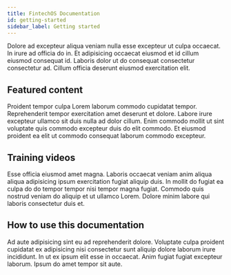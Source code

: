 ```yaml
---
title: FintechOS Documentation
id: getting-started
sidebar_label: Getting started
---
```


<!-- @part src="../parts/getting-started/h1-getting-started-description.md" -->

Dolore ad excepteur aliqua veniam nulla esse excepteur ut culpa occaecat. In irure ad officia do in. Et adipisicing occaecat eiusmod et id cillum eiusmod consequat id. Laboris dolor ut do consequat consectetur consectetur ad. Cillum officia deserunt eiusmod exercitation elit.
<!-- @/part -->

<!-- @part src="../parts/getting-started/h1-getting-started-body.md" -->
<!-- Your content goes here, replacing this comment -->
<!-- @/part -->

## Featured content
<!-- @part src="..\parts/featured-content/h2-featured-content-description.md" -->
Proident tempor culpa Lorem laborum commodo cupidatat tempor. Reprehenderit tempor exercitation amet deserunt et dolore. Labore irure excepteur ullamco sit duis nulla ad dolor cillum. Enim commodo mollit ut sint voluptate quis commodo excepteur duis do elit commodo. Et eiusmod proident ea elit ut commodo consequat laborum commodo excepteur.
<!-- @/part -->



<!-- @part src="..\parts/featured-content/h2-featured-content-body.md" -->
<!-- Your content goes here, replacing this comment -->
<!-- @/part -->

## Training videos
<!-- @part src="..\parts/training-videos/h2-training-videos-description.md" -->
Esse officia eiusmod amet magna. Laboris occaecat veniam anim aliqua aliqua adipisicing ipsum exercitation fugiat aliquip duis. In mollit do fugiat ea culpa do do tempor tempor nisi tempor magna fugiat. Commodo quis nostrud veniam do aliquip et ut ullamco Lorem. Dolore minim labore qui laboris consectetur duis et.
<!-- @/part -->



<!-- @part src="..\parts/training-videos/h2-training-videos-body.md" -->
<!-- Your content goes here, replacing this comment -->
<!-- @/part -->

## How to use this documentation
<!-- @part src="..\parts/how-to-use-this-documentation/h2-how-to-use-this-documentation-description.md" -->
Ad aute adipisicing sint eu ad reprehenderit dolore. Voluptate culpa proident cupidatat ex adipisicing nisi consectetur sunt aliquip dolore laborum irure incididunt. In ut ex ipsum elit esse in occaecat. Anim fugiat fugiat excepteur laborum. Ipsum do amet tempor sit aute.
<!-- @/part -->



<!-- @part src="..\parts/how-to-use-this-documentation/h2-how-to-use-this-documentation-body.md" -->
<!-- Your content goes here, replacing this comment -->
<!-- @/part -->

